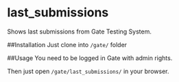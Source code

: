 last_submissions
================

Shows last submissions from Gate Testing System.

##Installation
Just clone into `/gate/` folder

##Usage
You need to be logged in Gate with admin rights.

Then just open `/gate/last_submissions/` in your browser.
